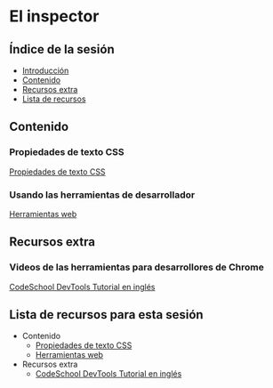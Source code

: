 # El inspector

## Índice de la sesión

- [Introducción](#introduccion)
- [Contenido](#contenido)
- [Recursos extra](#recursos-extra)
- [Lista de recursos](#lista-de-recursos-para-esta-sesion)

## Contenido

### Propiedades de texto CSS

[Propiedades de texto CSS](https://es.khanacademy.org/computing/computer-programming/html-css#css-text-properties)

### Usando las herramientas de desarrollador

[Herramientas web](https://es.khanacademy.org/computing/computer-programming/html-css/web-development-tools/a/using-the-browser-developer-tools)

## Recursos extra

### Videos de las herramientas para desarrollores de Chrome

[CodeSchool DevTools Tutorial en inglés](http://discover-devtools.codeschool.com/chapters/1?locale=en)

## Lista de recursos para esta sesión

- Contenido
  - [Propiedades de texto CSS](https://es.khanacademy.org/computing/computer-programming/html-css#css-text-properties)
  - [Herramientas web](https://es.khanacademy.org/computing/computer-programming/html-css/web-development-tools/a/developing-webpages-outside-of-khan-academy)
- Recursos extra
  - [CodeSchool DevTools Tutorial en inglés](http://discover-devtools.codeschool.com/chapters/1?locale=en)
